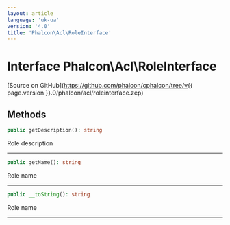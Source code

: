 ```yaml
---
layout: article
language: 'uk-ua'
version: '4.0'
title: 'Phalcon\Acl\RoleInterface'
---
```

# Interface **Phalcon\Acl\RoleInterface**

[Source on GitHub](https://github.com/phalcon/cphalcon/tree/v{{ page.version }}.0/phalcon/acl/roleinterface.zep)

## Methods

```php
public getDescription(): string
```

Role description

* * *

```php
public getName(): string
```

Role name

* * *

```php
public __toString(): string
```

Role name

* * *